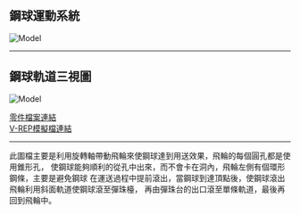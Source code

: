 ## 鋼球運動系統

![Model](../Model.jpg)

---

## 鋼球軌道三視圖

![Model](../Model-1.jpg)

[零件檔案連結](https://github.com/s40523121/cd2018/tree/blog/STL/Midterm)<br/>
[V-REP模擬檔連結](https://github.com/s40523121/cd2018/tree/blog/Vrep/Midterm)

---

此圖檔主要是利用旋轉軸帶動飛輪來使鋼球達到用送效果，飛輪的每個圓孔都是使用錐形孔，
使鋼球能夠順利的從孔中出來，而不會卡在洞內，飛輪左側有個環形鋼條，主要是避免鋼球
在運送過程中提前滾出，當鋼球到達頂點後，使鋼球滾出飛輪利用斜面軌道使鋼球滾至彈珠檯，
再由彈珠台的出口滾至單條軌道，最後再回到飛輪中。
